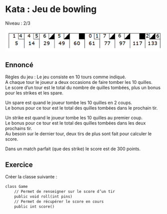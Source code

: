 # Kata : Jeu de bowling 
Niveau : 2/3

![Exemple de tableau de score](./bowling-score-board.png)

## Ennoncé
Règles du jeu :
Le jeu consiste en 10 tours comme indiqué.  
A chaque tour le joueur a deux occasions de faire tomber les 10 quilles.  
Le score d’un tour est le total du nombre de quilles tombées, plus un bonus pour les strikes et les spare.  

Un spare est quand le joueur tombe les 10 quilles en 2 coups.  
Le bonus pour ce tour est le total des quilles tombées dans le prochain tir.  

Un strike est quand le joueur tombe les 10 quilles au premier coup.  
Le bonus pour ce tour est le total des quilles tombées dans les deux prochains tir.  
Au besoin sur le dernier tour, deux tirs de plus sont fait pour calculer le score. 

Dans un match parfait (que des strike) le score est de 300 points.  

## Exercice
Créer la classe suivante : 
```
class Game
    // Permet de renseigner sur le score d’un tir 
    public void roll(int pins)
    // Permet de récupérer le score en cours 
    public int score()
```

